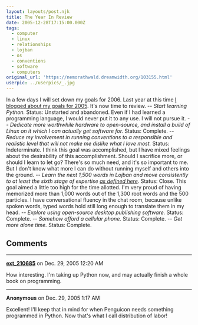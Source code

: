 ```yaml
---
layout: layouts/post.njk
title: The Year In Review
date: 2005-12-28T17:15:00.000Z
tags:
  - computer
  - linux
  - relationships
  - lojban
  - os
  - conventions
  - software
  - computers
original_url: 'https://nemorathwald.dreamwidth.org/103155.html'
userpic: ../userpics/_.jpg
---
```

In a few days I will set down my goals for 2006. Last year at this time [I blogged about my goals for 2005](http://www.livejournal.com/users/matt_arnold/35649.html). It's now time to review. _\-- Start learning Python._ Status: Unstarted and abandoned. Even if I had learned a programming language, I would never put it to any use. I will not pursue it. _\-- Dedicate more worthwhile hardware to open-source, and install a build of Linux on it which I can actually get software for._ Status: Complete. _\-- Reduce my involvement in running conventions to a responsible and realistic level that will not make me dislike what I love most._ Status: Indeterminate. I think this goal was accomplished, but I have mixed feelings about the desirability of this accomplishment. Should I sacrifice more, or should I learn to let go? There's so much need, and it's so important to me. But I don't know what more I can do without running myself and others into the ground. _\-- Learn the next 1,500 words in Lojban and move consistently to at least the sixth stage of expertise [as defined here](http://www.lojban.org/tiki/tiki-index.php?page=vocabulary+expertise+stages)._ Status: Close. This goal aimed a little too high for the time allotted. I'm very proud of having memorized more than 1,000 words out of the 1,300 root words and the 500 particles. I have conversational fluency in the chat room, because unlike spoken words, typed words hold still long enough to translate them in my head. _\-- Explore using open-source desktop publishing software._ Status: Complete. _\-- Somehow afford a cellular phone._ Status: Complete. _\-- Get more alone time._ Status: Complete.

## Comments

---

**[ext_210685](https://www.dreamwidth.org/users/ext_210685)** on Dec. 29, 2005 12:20 AM

How interesting. I'm taking up Python now, and may actually finish a whole book on programming.

---

**Anonymous** on Dec. 29, 2005 1:17 AM

Excellent! I'll keep that in mind for when Penguicon needs something programmed in Python. Now that's what I call distribution of labor!
